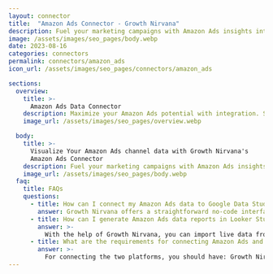 ```yaml
---
layout: connector
title:  "Amazon Ads Connector - Growth Nirvana"
description: Fuel your marketing campaigns with Amazon Ads insights integrated seamlessly into Looker Studio.
image: /assets/images/seo_pages/body.webp
date: 2023-08-16
categories: connectors
permalink: connectors/amazon_ads
icon_url: /assets/images/seo_pages/connectors/amazon_ads

sections:
  overview:
    title: >-
      Amazon Ads Data Connector
    description: Maximize your Amazon Ads potential with integration. Seamlessly blend the power of Amazon Ads' campaign data with Looker Studio's analytical prowess, transforming raw advertising data into strategic brilliance that fuels your marketing campaigns and amplifies your brand's impact.
    image_url: /assets/images/seo_pages/overview.webp

  body:
    title: >-
      Visualize Your Amazon Ads channel data with Growth Nirvana's
      Amazon Ads Connector
    description: Fuel your marketing campaigns with Amazon Ads insights integrated seamlessly into Looker Studio.
    image_url: /assets/images/seo_pages/body.webp
  faq:
    title: FAQs
    questions:
      - title: How can I connect my Amazon Ads data to Google Data Studio/Looker Studio?
        answer: Growth Nirvana offers a straightforward no-code interface to connect to Amazon Ads data sources.
      - title: How can I generate Amazon Ads data reports in Looker Studio?
        answer: >-
          With the help of Growth Nirvana, you can import live data from Amazon Ads into Looker Studio. These data can be viewed in charts, tables, and dashboards to generate branded reports that can be shared instantly.
      - title: What are the requirements for connecting Amazon Ads and Looker Studio?
        answer: >-
          For connecting the two platforms, you should have: Growth Nirvana Account and Amazon Ads Ads Account
---
```

